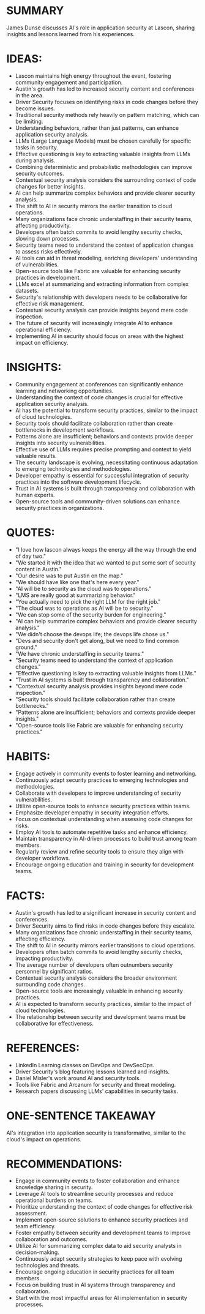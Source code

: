 # SUMMARY
James Dunse discusses AI's role in application security at Lascon, sharing insights and lessons learned from his experiences.

# IDEAS:
- Lascon maintains high energy throughout the event, fostering community engagement and participation.
- Austin's growth has led to increased security content and conferences in the area.
- Driver Security focuses on identifying risks in code changes before they become issues.
- Traditional security methods rely heavily on pattern matching, which can be limiting.
- Understanding behaviors, rather than just patterns, can enhance application security analysis.
- LLMs (Large Language Models) must be chosen carefully for specific tasks in security.
- Effective questioning is key to extracting valuable insights from LLMs during analysis.
- Combining deterministic and probabilistic methodologies can improve security outcomes.
- Contextual security analysis considers the surrounding context of code changes for better insights.
- AI can help summarize complex behaviors and provide clearer security analysis.
- The shift to AI in security mirrors the earlier transition to cloud operations.
- Many organizations face chronic understaffing in their security teams, affecting productivity.
- Developers often batch commits to avoid lengthy security checks, slowing down processes.
- Security teams need to understand the context of application changes to assess risks effectively.
- AI tools can aid in threat modeling, enriching developers' understanding of vulnerabilities.
- Open-source tools like Fabric are valuable for enhancing security practices in development.
- LLMs excel at summarizing and extracting information from complex datasets.
- Security's relationship with developers needs to be collaborative for effective risk management.
- Contextual security analysis can provide insights beyond mere code inspection.
- The future of security will increasingly integrate AI to enhance operational efficiency.
- Implementing AI in security should focus on areas with the highest impact on efficiency.

# INSIGHTS:
- Community engagement at conferences can significantly enhance learning and networking opportunities.
- Understanding the context of code changes is crucial for effective application security analysis.
- AI has the potential to transform security practices, similar to the impact of cloud technologies.
- Security tools should facilitate collaboration rather than create bottlenecks in development workflows.
- Patterns alone are insufficient; behaviors and contexts provide deeper insights into security vulnerabilities.
- Effective use of LLMs requires precise prompting and context to yield valuable results.
- The security landscape is evolving, necessitating continuous adaptation to emerging technologies and methodologies.
- Developer empathy is essential for successful integration of security practices into the software development lifecycle.
- Trust in AI systems is built through transparency and collaboration with human experts.
- Open-source tools and community-driven solutions can enhance security practices in organizations.

# QUOTES:
- "I love how lascon always keeps the energy all the way through the end of day two."
- "We started it with the idea that we wanted to put some sort of security content in Austin."
- "Our desire was to put Austin on the map."
- "We should have like one that's here every year."
- "AI will be to security as the cloud was to operations."
- "LMS are really good at summarizing behavior."
- "You actually need to pick the right LLM for the right job."
- "The cloud was to operations as AI will be to security."
- "We can stop some of the security burden for engineering."
- "AI can help summarize complex behaviors and provide clearer security analysis."
- "We didn't choose the devops life; the devops life chose us."
- "Devs and security don't get along, but we need to find common ground."
- "We have chronic understaffing in security teams."
- "Security teams need to understand the context of application changes."
- "Effective questioning is key to extracting valuable insights from LLMs."
- "Trust in AI systems is built through transparency and collaboration."
- "Contextual security analysis provides insights beyond mere code inspection."
- "Security tools should facilitate collaboration rather than create bottlenecks."
- "Patterns alone are insufficient; behaviors and contexts provide deeper insights."
- "Open-source tools like Fabric are valuable for enhancing security practices."

# HABITS:
- Engage actively in community events to foster learning and networking.
- Continuously adapt security practices to emerging technologies and methodologies.
- Collaborate with developers to improve understanding of security vulnerabilities.
- Utilize open-source tools to enhance security practices within teams.
- Emphasize developer empathy in security integration efforts.
- Focus on contextual understanding when assessing code changes for risks.
- Employ AI tools to automate repetitive tasks and enhance efficiency.
- Maintain transparency in AI-driven processes to build trust among team members.
- Regularly review and refine security tools to ensure they align with developer workflows.
- Encourage ongoing education and training in security for development teams.

# FACTS:
- Austin's growth has led to a significant increase in security content and conferences.
- Driver Security aims to find risks in code changes before they escalate.
- Many organizations face chronic understaffing in their security teams, affecting efficiency.
- The shift to AI in security mirrors earlier transitions to cloud operations.
- Developers often batch commits to avoid lengthy security checks, impacting productivity.
- The average number of developers often outnumbers security personnel by significant ratios.
- Contextual security analysis considers the broader environment surrounding code changes.
- Open-source tools are increasingly valuable in enhancing security practices.
- AI is expected to transform security practices, similar to the impact of cloud technologies.
- The relationship between security and development teams must be collaborative for effectiveness.

# REFERENCES:
- LinkedIn Learning classes on DevOps and DevSecOps.
- Driver Security's blog featuring lessons learned and insights.
- Daniel Misler's work around AI and security tools.
- Tools like Fabric and Arcanum for security and threat modeling.
- Research papers discussing LLMs' capabilities in security tasks.

# ONE-SENTENCE TAKEAWAY
AI's integration into application security is transformative, similar to the cloud's impact on operations.

# RECOMMENDATIONS:
- Engage in community events to foster collaboration and enhance knowledge sharing in security.
- Leverage AI tools to streamline security processes and reduce operational burdens on teams.
- Prioritize understanding the context of code changes for effective risk assessment.
- Implement open-source solutions to enhance security practices and team efficiency.
- Foster empathy between security and development teams to improve collaboration and outcomes.
- Utilize AI for summarizing complex data to aid security analysts in decision-making.
- Continuously adapt security strategies to keep pace with evolving technologies and threats.
- Encourage ongoing education in security practices for all team members.
- Focus on building trust in AI systems through transparency and collaboration.
- Start with the most impactful areas for AI implementation in security processes.